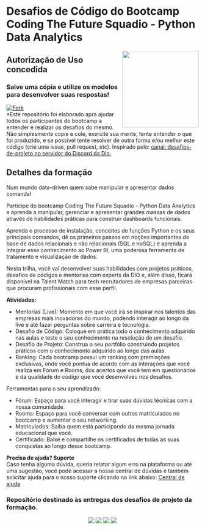 <h1> Desafios de Código do Bootcamp Coding The Future Squadio - Python Data Analytics </h1>
<img align="right" height="200"src="https://hermes.dio.me/tracks/0136518c-68d6-4198-bdbe-6d982c3a1261.png">
<h2> Autorização de Uso concedida</h2>
<h3> Salve uma cópia e utilize os modelos para desenvolver suas respostas!</h3>
<a href="https://github.com/venelouis/desafios-de-codigo-squadio/fork">
<img alt="Fork" title="Fork Button" src="https://shields.io/badge/-Clique%20AQUI%20para%20realizar%20FORK-blue.svg?&style=for-the-badge&logo=github&logoColor=white"/></a><br>
*Este repositório foi elaborado apra ajudar todos os participantes do bootcamp a entender e realizar os desafios do mesmo. Não simplesmente copie e cole, exercite sua mente, tente entender o que foi produzido, e se possível tente resolver de outra forma e/ou melhor este código (crie uma issue, pull request, etc). Inspirado pelo: <a href="https://discord.com/channels/689887036110274618/1210779218812870796"> canal: desafios-de-projeto no servidor do Discord da Dio. </a>

<h2> Detalhes da formação </h2>
Num mundo data-driven quem sabe manipular e apresentar dados comanda!

Participe do bootcamp Coding The Future Squadio - Python Data Analytics e aprenda a manipular, gerenciar e apresentar grandes massas de dados através de habilidades práticas para construir dashboards funcionais.

Aprenda o processo de instalação, conceitos de funções Python e os seus principais comandos, dê os primeiros passos em noções importantes de base de dados relacionais e não relacionais (SQL e noSQL) e aprenda a integrar esse conhecimento ao Power BI, uma poderosa ferramenta de tratamento e visualização de dados.

Nesta trilha, você vai desenvolver suas habilidades com projetos práticos, desafios de códigos e mentorias com experts da DIO e, além disso, ficará disponível na Talent Match para tech recrutadores de empresas parceiras que procuram profissionais com esse perfil.

<b>Atividades:</b><br>
- Mentorias (Live): Momento em que você irá se inspirar nos talentos das empresas mais inovadoras do mundo, podendo interagir ao longo da live e até fazer perguntas sobre carreira e tecnologia.
- Desafio de Código: Coloque em prática todo o conhecimento adquirido nas aulas e teste o seu conhecimento na resolução de um desafio.
- Desafio de Projeto: Construa o seu portfólio construindo projetos práticos com o conhecimento adquirido ao longo das aulas.
- Ranking: Cada bootcamp possui um ranking com premiações exclusivas, onde você pontua de acordo com as interações que você realiza em Fórum e Rooms, dos acertos que você tem em questionários e da qualidade do código que você desenvolveu nos desafios.

Ferramentas para o seu aprendizado:<br>
- Fórum: Espaço para você interagir e tirar suas dúvidas técnicas com a nossa comunidade.
- Rooms: Espaço para você conversar com outros matriculados no bootcamp e aumentar o seu networking.
- Matriculados: Saiba quem está participando da mesma jornada educacional que você.
- Certificado: Baixe e compartilhe os certificados de todas as suas conquistas ao longo desse bootcamp.

<b>Precisa de ajuda? Suporte</b><br>
Caso tenha alguma dúvida, queria relatar algum erro na plataforma ou até uma sugestão, você pode acessar a nossa central de dúvidas e também solicitar ajuda para o nosso suporte clicando no link abaixo: <a href="https://digitalinnovationone.atlassian.net/servicedesk/customer/portal/16/group/90">Central de ajuda</a>

### Repositório destinado às entregas dos desafios de projeto da formação.

<div align="center">
  <p>
      <img src="https://img.shields.io/github/languages/count/venelouis/desafios-de-codigo-squadio"/>
      <img src="https://img.shields.io/github/repo-size/venelouis/desafios-de-codigo-squadio"/>
      <img src="https://img.shields.io/github/last-commit/venelouis/desafios-de-codigo-squadio"/>
      <img src="https://img.shields.io/github/issues/venelouis/desafios-de-codigo-squadio"/>
  </p> 
</div>
